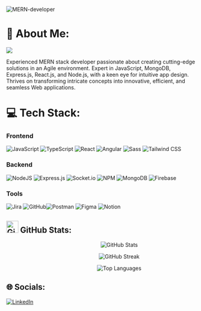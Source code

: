 ![MERN-developer](https://media.licdn.com/dms/image/D5616AQEigzhBGZoSwg/profile-displaybackgroundimage-shrink_350_1400/0/1701339287156?e=1706745600&v=beta&t=EBy3x93iDWlNRG9zSU8uMGsTYyz5E-d1IaMqCgRACZs)
# 💫 About Me:

[![](https://visitcount.itsvg.in/api?id=djGopinath&icon=3&color=8)](https://visitcount.itsvg.in)

Experienced MERN stack developer passionate about creating cutting-edge solutions in an Agile environment. Expert in JavaScript, MongoDB, Express.js, React.js, and Node.js, with a keen eye for intuitive app design. Thrives on transforming intricate concepts into innovative, efficient, and seamless Web applications.

# 💻 Tech Stack:

### Frontend

![JavaScript](https://img.shields.io/badge/javascript-%23323330.svg?style=for-the-badge&logo=javascript&logoColor=%23F7DF1E) ![TypeScript](https://img.shields.io/badge/TypeScript-3178C6?style=for-the-badge&logo=typescript&logoColor=white) ![React](https://img.shields.io/badge/React-61DAFB?style=for-the-badge&logo=react&logoColor=blue&color=black) ![Angular](https://img.shields.io/badge/Angular-DD0031?style=for-the-badge&logo=angular&logoColor=DD0031&color=white) ![Sass](https://img.shields.io/badge/Sass-CC6699?style=for-the-badge&logo=sass&logoColor=white&color=CC6699) ![Tailwind CSS](https://img.shields.io/badge/Tailwind_CSS-38B2AC?style=for-the-badge&logo=tailwind-css&logoColor=white&color=blue)


### Backend

 ![NodeJS](https://img.shields.io/badge/node.js-6DA55F?style=for-the-badge&logo=node.js&logoColor=white) ![Express.js](https://img.shields.io/badge/express.js-%23404d59.svg?style=for-the-badge&logo=express&logoColor=%2361DAFB) ![Socket.io](https://img.shields.io/badge/Socket.io-black?style=for-the-badge&logo=socket.io&badgeColor=010101) ![NPM](https://img.shields.io/badge/NPM-%23000000.svg?style=for-the-badge&logo=npm&logoColor=white) ![MongoDB](https://img.shields.io/badge/MongoDB-%234ea94b.svg?style=for-the-badge&logo=mongodb&logoColor=white) ![Firebase](https://img.shields.io/badge/firebase-%23039BE5.svg?style=for-the-badge&logo=firebase)


### Tools

![Jira](https://img.shields.io/badge/jira-%230A0FFF.svg?style=for-the-badge&logo=jira&logoColor=white) ![GitHub](https://img.shields.io/badge/GitHub-181717?style=for-the-badge&logo=github&logoColor=white)![Postman](https://img.shields.io/badge/Postman-FF6C37?style=for-the-badge&logo=postman&logoColor=white) ![Figma](https://img.shields.io/badge/figma-%23F24E1E.svg?style=for-the-badge&logo=figma&logoColor=white) ![Notion](https://img.shields.io/badge/Notion-%23000000.svg?style=for-the-badge&logo=notion&logoColor=white)

## <img src="https://static-00.iconduck.com/assets.00/increase-stats-icon-506x512-buzd2nys.png" alt="GitHub Stats" style="width: 2rem"> GitHub Stats:

<div align="center" style="width: 600px; margin: 0 auto;">
 <P align="center" style="width: 600px; !important">
    <img src="https://github-readme-stats.vercel.app/api?username=djGopinath&theme=gotham&hide_border=false&include_all_commits=true&count_private=true"  alt="GitHub Stats">
 </P>
 <P align="center" style="width: 600px; !important">
   <img src="https://github-readme-streak-stats.herokuapp.com/?user=djGopinath&theme=gotham&hide_border=false"  alt="GitHub Streak">
 </P>
 <P align="center" style="width: 600px; !important">
  <img src="https://github-readme-stats.vercel.app/api/top-langs/?username=djGopinath&theme=gotham&hide_border=false&include_all_commits=true&count_private=true&layout=compact" alt="Top Languages">
 </P>
</div>

## 🌐 Socials:

[![LinkedIn](https://img.shields.io/badge/LinkedIn-%230077B5.svg?logo=linkedin&logoColor=white)](www.linkedin.com/in/devanathan-j238395199)
